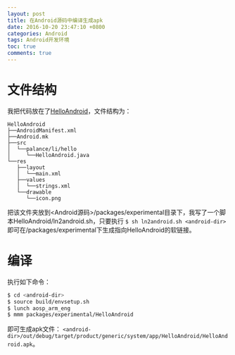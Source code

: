 ```yaml
---
layout: post
title: 在Android源码中编译生成apk
date: 2016-10-20 23:47:10 +0800
categories: Android
tags: Android开发环境
toc: true
comments: true
---
```

# 文件结构
我把代码放在了[HelloAndroid](https://github.com/palanceli/blog/tree/master/source/_drafts/2016/1020HelloAndroid/HelloAndroid)，文件结构为：
```
HelloAndroid
├──AndroidManifest.xml
├──Android.mk
├──src
│  └──palance/li/hello
│     └──HelloAndroid.java
└──res
   ├──layout
   │  └──main.xml
   ├──values
   │  └──strings.xml
   └──drawable
      └──icon.png
```
<!-- more -->
把该文件夹放到<Android源码>/packages/experimental目录下，我写了一个脚本HelloAndroid/ln2android.sh，只要执行
`$ sh ln2android.sh <android-dir>`
即可在<android-dir>/packages/experimental下生成指向HelloAndroid的软链接。
# 编译
执行如下命令：
``` bash
$ cd <android-dir>
$ source build/envsetup.sh
$ lunch aosp_arm_eng
$ mmm packages/experimental/HelloAndroid
```
即可生成apk文件：
`<android-dir>/out/debug/target/product/generic/system/app/HelloAndroid/HelloAndroid.apk`。